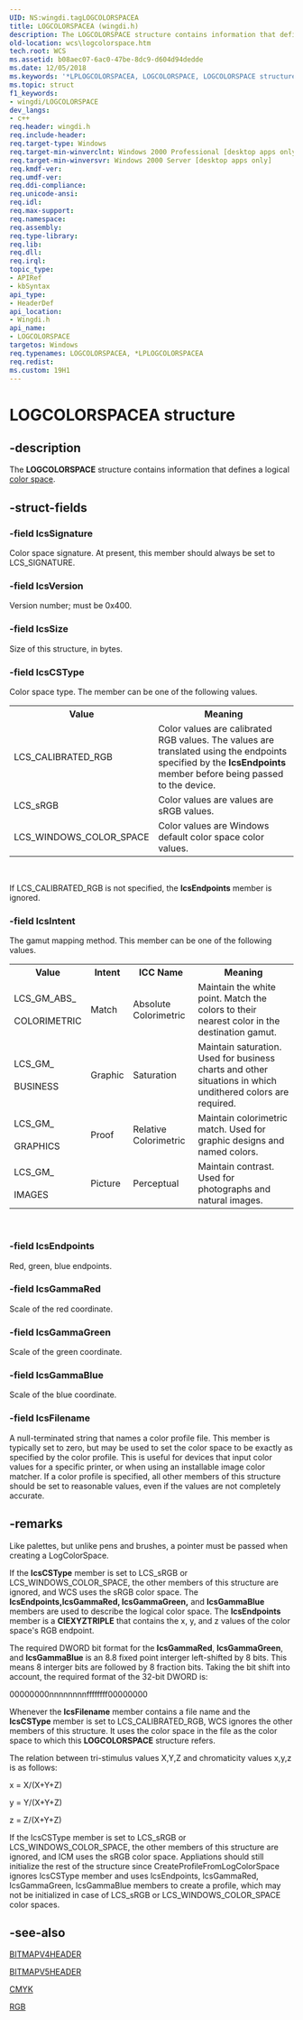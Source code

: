 ```yaml
---
UID: NS:wingdi.tagLOGCOLORSPACEA
title: LOGCOLORSPACEA (wingdi.h)
description: The LOGCOLORSPACE structure contains information that defines a logical color space.
old-location: wcs\logcolorspace.htm
tech.root: WCS
ms.assetid: b08aec07-6ac0-47be-8dc9-d604d94dedde
ms.date: 12/05/2018
ms.keywords: '*LPLOGCOLORSPACEA, LOGCOLORSPACE, LOGCOLORSPACE structure [Windows Color System], LOGCOLORSPACEA, LPLOGCOLORSPACE, LPLOGCOLORSPACE structure pointer [Windows Color System], _color_LOGCOLORSPACE_str, wcs.logcolorspace, wingdi/LOGCOLORSPACE, wingdi/LPLOGCOLORSPACE'
ms.topic: struct
f1_keywords:
- wingdi/LOGCOLORSPACE
dev_langs:
- c++
req.header: wingdi.h
req.include-header: 
req.target-type: Windows
req.target-min-winverclnt: Windows 2000 Professional [desktop apps only]
req.target-min-winversvr: Windows 2000 Server [desktop apps only]
req.kmdf-ver: 
req.umdf-ver: 
req.ddi-compliance: 
req.unicode-ansi: 
req.idl: 
req.max-support: 
req.namespace: 
req.assembly: 
req.type-library: 
req.lib: 
req.dll: 
req.irql: 
topic_type:
- APIRef
- kbSyntax
api_type:
- HeaderDef
api_location:
- Wingdi.h
api_name:
- LOGCOLORSPACE
targetos: Windows
req.typenames: LOGCOLORSPACEA, *LPLOGCOLORSPACEA
req.redist: 
ms.custom: 19H1
---
```


# LOGCOLORSPACEA structure


## -description



The <b>LOGCOLORSPACE</b> structure contains information that defines a logical <a href="https://docs.microsoft.com/previous-versions/windows/desktop/wcs/c">color space</a>.




## -struct-fields




### -field lcsSignature

Color space signature. At present, this member should always be set to LCS_SIGNATURE.


### -field lcsVersion

Version number; must be 0x400.


### -field lcsSize

Size of this structure, in bytes.


### -field lcsCSType

Color space type. The member can be one of the following values.

<table>
<tr>
<th>Value</th>
<th>Meaning</th>
</tr>
<tr>
<td>LCS_CALIBRATED_RGB</td>
<td>Color values are calibrated RGB values. The values are translated using the endpoints specified by the <b>lcsEndpoints</b> member before being passed to the device.</td>
</tr>
<tr>
<td>LCS_sRGB</td>
<td>Color values are values are sRGB values.</td>
</tr>
<tr>
<td>LCS_WINDOWS_COLOR_SPACE</td>
<td>Color values are Windows default color space color values.</td>
</tr>
</table>
 

If LCS_CALIBRATED_RGB is not specified, the <b>lcsEndpoints</b> member is ignored.


### -field lcsIntent

The gamut mapping method. This member can be one of the following values.

<table>
<tr>
<th>Value</th>
<th>Intent</th>
<th>ICC Name</th>
<th>Meaning</th>
</tr>
<tr>
<td>LCS_GM_ABS_<div> </div>COLORIMETRIC</td>
<td>Match</td>
<td>Absolute Colorimetric</td>
<td>Maintain the white point. Match the colors to their nearest color in the destination gamut.</td>
</tr>
<tr>
<td>LCS_GM_<div> </div>BUSINESS</td>
<td>Graphic</td>
<td>Saturation</td>
<td>Maintain saturation. Used for business charts and other situations in which undithered colors are required.</td>
</tr>
<tr>
<td>LCS_GM_<div> </div>GRAPHICS</td>
<td>Proof</td>
<td>Relative Colorimetric</td>
<td>Maintain colorimetric match. Used for graphic designs and named colors.</td>
</tr>
<tr>
<td>LCS_GM_<div> </div>IMAGES</td>
<td>Picture</td>
<td>Perceptual</td>
<td>Maintain contrast. Used for photographs and natural images.</td>
</tr>
</table>
 


### -field lcsEndpoints

Red, green, blue endpoints.


### -field lcsGammaRed

Scale of the red coordinate.


### -field lcsGammaGreen

Scale of the green coordinate.


### -field lcsGammaBlue

Scale of the blue coordinate.


### -field lcsFilename

A null-terminated string that names a color profile file. This member is typically set to zero, but may be used to set the color space to be exactly as specified by the color profile. This is useful for devices that input color values for a specific printer, or when using an installable image color matcher. If a color profile is specified, all other members of this structure should be set to reasonable values, even if the values are not completely accurate.


## -remarks



Like palettes, but unlike pens and brushes, a pointer must be passed when creating a LogColorSpace.

If the <b>lcsCSType</b> member is set to LCS_sRGB or LCS_WINDOWS_COLOR_SPACE, the other members of this structure are ignored, and WCS uses the sRGB color space. The <b>lcsEndpoints,</b><b>lcsGammaRed, lcsGammaGreen,</b> and <b>lcsGammaBlue</b> members are used to describe the logical color space. The <b>lcsEndpoints</b> member is a <b>CIEXYZTRIPLE</b> that contains the x, y, and z values of the color space's RGB endpoint.

The required DWORD bit format for the <b>lcsGammaRed</b>, <b>lcsGammaGreen</b>, and <b>lcsGammaBlue</b> is an 8.8 fixed point interger left-shifted by 8 bits. This means 8 interger bits are followed by 8 fraction bits. Taking the bit shift into account, the required format of the 32-bit DWORD is:

00000000nnnnnnnnffffffff00000000

Whenever the <b>lcsFilename</b> member contains a file name and the <b>lcsCSType</b> member is set to LCS_CALIBRATED_RGB, WCS ignores the other members of this structure. It uses the color space in the file as the color space to which this <b>LOGCOLORSPACE</b> structure refers.

The relation between tri-stimulus values X,Y,Z and chromaticity values x,y,z is as follows:

x = X/(X+Y+Z)

y = Y/(X+Y+Z)

z = Z/(X+Y+Z)

If the lcsCSType member is set to LCS_sRGB or LCS_WINDOWS_COLOR_SPACE, the other members of this structure are ignored, and ICM uses the sRGB color space. Appliations should still initialize the rest of the structure since CreateProfileFromLogColorSpace ignores lcsCSType member and uses lcsEndpoints, lcsGammaRed, lcsGammaGreen, lcsGammaBlue members to create a profile, which may not be initialized in case of LCS_sRGB or LCS_WINDOWS_COLOR_SPACE color spaces.




## -see-also




<a href="https://docs.microsoft.com/windows/desktop/api/wingdi/ns-wingdi-bitmapv4header">BITMAPV4HEADER</a>



<a href="https://docs.microsoft.com/windows/desktop/api/wingdi/ns-wingdi-bitmapv5header">BITMAPV5HEADER</a>



<a href="https://docs.microsoft.com/windows/desktop/api/wingdi/nf-wingdi-cmyk">CMYK</a>



<a href="https://docs.microsoft.com/windows/desktop/api/wingdi/nf-wingdi-rgb">RGB</a>
 

 

